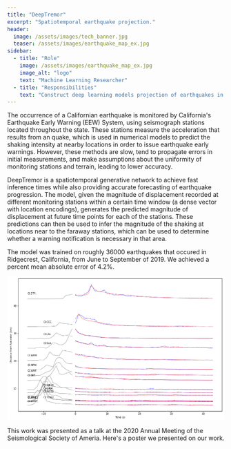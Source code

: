 ```yaml
---
title: "DeepTremor"
excerpt: "Spatiotemporal earthquake projection."
header:
  image: /assets/images/tech_banner.jpg
  teaser: /assets/images/earthquake_map_ex.jpg
sidebar:
  - title: "Role"
    image: /assets/images/earthquake_map_ex.jpg
    image_alt: "logo"
    text: "Machine Learning Researcher"
  - title: "Responsibilities"
    text: "Construct deep learning models projection of earthquakes in Ridgecrest, California."
---
```

The occurrence of a Californian earthquake is monitored by California's Earthquake Early Warning (EEW) System, using seismograph stations located throughout the state. These stations measure the acceleration that results from an quake, which is used in numerical models to predict the shaking intensity at nearby locations in order to issue earthquake early warnings. However, these methods are slow, tend to propagate errors in initial measurements, and make assumptions about the uniformity of monitoring stations and terrain, leading to lower accuracy.

DeepTremor is a spatiotemporal generative network to achieve fast inference times while also providing accurate forecasting of earthquake progression. The model, given the magnitude of displacement recorded at different monitoring stations within a certain time window (a dense vector with location encodings), generates the predicted magnitude of displacement at future time points for each of the stations. These predictions can then be used to infer the magnitude of the shaking at locations near to the faraway stations, which can be used to determine whether a warning notification is necessary in that area.

The model was trained on roughly 36000 earthquakes that occured in Ridgecrest, California, from June to September of 2019. We achieved a percent mean absolute error of 4.2%.

![Example Earthquake Projection](/assets/images/deeptremor_ex.png)

This work was presented as a talk at the 2020 Annual Meeting of the Seismological Society of Ameria. Here's a poster we presented on our work.
<object data="/assets/posters/DeepTremor_Poster.pdf" width="1000" height="1000" type='application/pdf'/>